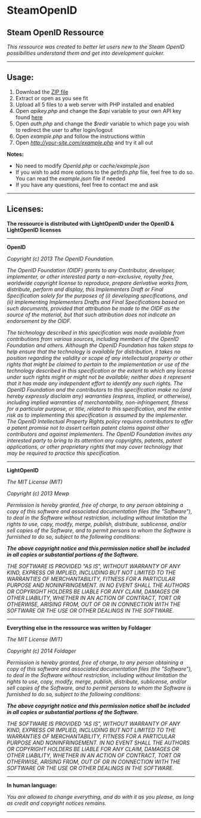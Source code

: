 SteamOpenID
===========

Steam OpenID Ressource
----------------------

*This ressource was created to better let users new to the Steam OpenID possibilities understand them and get into development quicker.*

*****

Usage:
------

1. Download the [ZIP file](https://github.com/foldagerdk/SteamOpenID/archive/master.zip)
2. Extract or open as you see fit
3. Upload all 5 files to a web server with PHP installed and enabled
4. Open *apikey.php* and change the *$api* variable to your own API key found [here](http://steamcommunity.com/dev/apikey)
5. Open *auth.php* and change the *$redir* variable to which page you wish to redirect the user to after login/logout
6. Open *example.php* and follow the instructions within
7. Open *http://your-site.com/example.php* and try it all out

**Notes:**
* No need to modify *OpenId.php* or *cache/example.json*
* If you wish to add more options to the *getInfo.php* file, feel free to do so. You can read the *example.json* file if needed
* If you have any questions, feel free to contact me and ask

*****

Licenses:
---------

**The ressource is distributed with LightOpenID under the OpenID & LightOpenID licenses**

*****

**OpenID**

*Copyright (c) 2013 The OpenID Foundation.*

*The OpenID Foundation (OIDF) grants to any Contributor, developer, implementer, or other interested party a non-exclusive, royalty free, worldwide copyright license to reproduce, prepare derivative works from, distribute, perform and display, this Implementers Draft or Final Specification solely for the purposes of (i) developing specifications, and (ii) implementing Implementers Drafts and Final Specifications based on such documents, provided that attribution be made to the OIDF as the source of the material, but that such attribution does not indicate an endorsement by the OIDF.*

*The technology described in this specification was made available from contributions from various sources, including members of the OpenID Foundation and others. Although the OpenID Foundation has taken steps to help ensure that the technology is available for distribution, it takes no position regarding the validity or scope of any intellectual property or other rights that might be claimed to pertain to the implementation or use of the technology described in this specification or the extent to which any license under such rights might or might not be available; neither does it represent that it has made any independent effort to identify any such rights. The OpenID Foundation and the contributors to this specification make no (and hereby expressly disclaim any) warranties (express, implied, or otherwise), including implied warranties of merchantability, non-infringement, fitness for a particular purpose, or title, related to this specification, and the entire risk as to implementing this specification is assumed by the implementer. The OpenID Intellectual Property Rights policy requires contributors to offer a patent promise not to assert certain patent claims against other contributors and against implementers. The OpenID Foundation invites any interested party to bring to its attention any copyrights, patents, patent applications, or other proprietary rights that may cover technology that may be required to practice this specification.*

*****

**LightOpenID**

*The MIT License (MIT)*

*Copyright (c) 2013 Mewp <mewp151 at gmail dot com>*

*Permission is hereby granted, free of charge, to any person obtaining a copy of this software and associated documentation files (the "Software"), to deal in the Software without restriction, including without limitation the rights to use, copy, modify, merge, publish, distribute, sublicense, and/or sell copies of the Software, and to permit persons to whom the Software is furnished to do so, subject to the following conditions:*

***The above copyright notice and this permission notice shall be included in all copies or substantial portions of the Software.***

*THE SOFTWARE IS PROVIDED "AS IS", WITHOUT WARRANTY OF ANY KIND, EXPRESS OR IMPLIED, INCLUDING BUT NOT LIMITED TO THE WARRANTIES OF MERCHANTABILITY, FITNESS FOR A PARTICULAR PURPOSE AND NONINFRINGEMENT. IN NO EVENT SHALL THE AUTHORS OR COPYRIGHT HOLDERS BE LIABLE FOR ANY CLAIM, DAMAGES OR OTHER LIABILITY, WHETHER IN AN ACTION OF CONTRACT, TORT OR OTHERWISE, ARISING FROM, OUT OF OR IN CONNECTION WITH THE SOFTWARE OR THE USE OR OTHER DEALINGS IN THE SOFTWARE.*

*****

**Everything else in the ressource was written by Foldager**

*The MIT License (MIT)*

*Copyright (c) 2014 Foldager*

*Permission is hereby granted, free of charge, to any person obtaining a copy of this software and associated documentation files (the "Software"), to deal in the Software without restriction, including without limitation the rights to use, copy, modify, merge, publish, distribute, sublicense, and/or sell copies of the Software, and to permit persons to whom the Software is furnished to do so, subject to the following conditions:*

***The above copyright notice and this permission notice shall be included in all copies or substantial portions of the Software.***

*THE SOFTWARE IS PROVIDED "AS IS", WITHOUT WARRANTY OF ANY KIND, EXPRESS OR IMPLIED, INCLUDING BUT NOT LIMITED TO THE WARRANTIES OF MERCHANTABILITY, FITNESS FOR A PARTICULAR PURPOSE AND NONINFRINGEMENT. IN NO EVENT SHALL THE AUTHORS OR COPYRIGHT HOLDERS BE LIABLE FOR ANY CLAIM, DAMAGES OR OTHER LIABILITY, WHETHER IN AN ACTION OF CONTRACT, TORT OR OTHERWISE, ARISING FROM, OUT OF OR IN CONNECTION WITH THE SOFTWARE OR THE USE OR OTHER DEALINGS IN THE SOFTWARE.*

*****

**In human language:**

*You are allowed to change everything, and do with it as you please, as long as credit and copyright notices remains.*

*****
